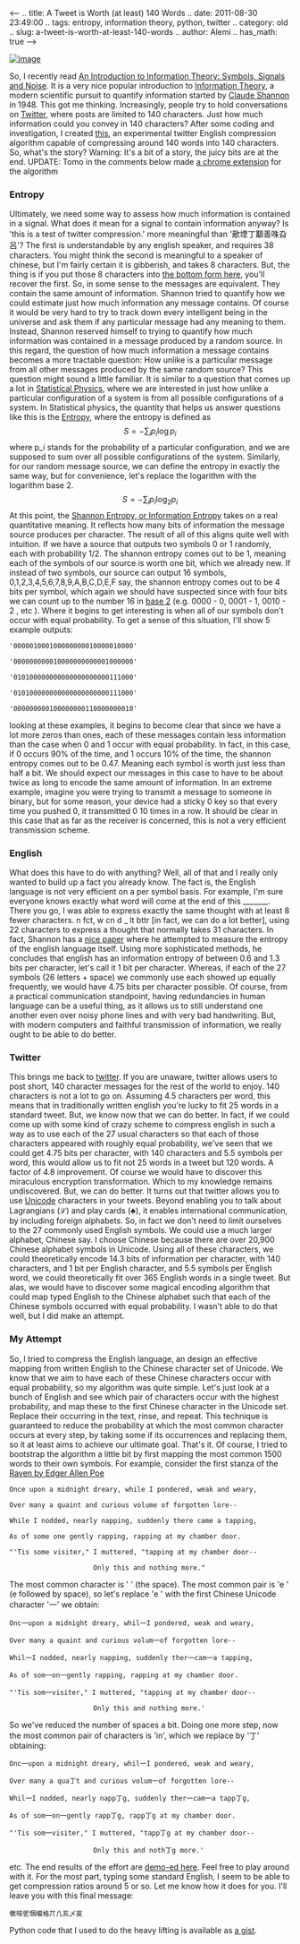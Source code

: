<--
.. title: A Tweet is Worth (at least) 140 Words
.. date: 2011-08-30 23:49:00
.. tags: entropy, information theory, python, twitter
.. category: old
.. slug: a-tweet-is-worth-at-least-140-words
.. author: Alemi
.. has_math: true
-->


[![image](http://2.bp.blogspot.com/-VJ3MBvt13Z4/Tl2Q7Z4J5WI/AAAAAAAAAWw/GG50fsyHvoo/s400/twittercompression.png)](http://2.bp.blogspot.com/-VJ3MBvt13Z4/Tl2Q7Z4J5WI/AAAAAAAAAWw/GG50fsyHvoo/s1600/twittercompression.png)

So, I recently read [An Introduction to Information Theory: Symbols,
Signals and
Noise](http://books.google.com/books?id=fXxde44_0zsC&printsec=frontcover&dq=An+Introduction+to+Information+Theory&hl=en&ei=7opdTrjhMMXrOarHmdIC&sa=X&oi=book_result&ct=result&resnum=1&ved=0CC0Q6AEwAA#v=onepage&q&f=false).
It is a very nice popular introduction to [Information
Theory](http://en.wikipedia.org/wiki/Information_Theory), a modern
scientific pursuit to quantify information started by [Claude
Shannon](http://en.wikipedia.org/wiki/Claude_Shannon) in 1948. This got
me thinking. Increasingly, people try to hold conversations on
[Twitter](http://twitter.com/), where posts are limited to 140
characters. Just how much information could you convey in 140
characters? After some coding and investigation, I created
[this](http://pages.physics.cornell.edu/~aalemi/twitter/), an
experimental twitter English compression algorithm capable of
compressing around 140 words into 140 characters. So, what's the story?
Warning: It's a bit of a story, the juicy bits are at the end. UPDATE:
Tomo in the comments below made [a chrome
extension](http://www.saigonist.com/b/twitter-decoder-ring) for the
algorithm

### Entropy

Ultimately, we need some way to assess how much information is contained
in a signal. What does it mean for a signal to contain information
anyway? Is 'this is a test of twitter compression.' more meaningful than
'歒堙丁顜善咮旮呂'? The first is understandable by any english speaker,
and requires 38 characters. You might think the second is meaningful to
a speaker of chinese, but I'm fairly certain it is gibberish, and takes
8 characters. But, the thing is if you put those 8 characters into [the
bottom form here](http://pages.physics.cornell.edu/~aalemi/twitter/),
you'll recover the first. So, in some sense to the messages are
equivalent. They contain the same amount of information. Shannon tried
to quantify how we could estimate just how much information any message
contains. Of course it would be very hard to try to track down every
intelligent being in the universe and ask them if any particular message
had any meaning to them. Instead, Shannon reserved himself to trying to
quantify how much information was contained in a message produced by a
random source. In this regard, the question of how much information a
message contains becomes a more tractable question: How unlike is a
particular message from all other messages produced by the same random
source? This question might sound a little familiar. It is similar to a
question that comes up a lot in [Statistical
Physics](http://en.wikipedia.org/wiki/Statistical_physics), where we are
interested in just how unlike a particular configuration of a system is
from all possible configurations of a system. In Statistical physics,
the quantity that helps us answer questions like this is the
[Entropy](http://en.wikipedia.org/wiki/Entropy), where the entropy is
defined as $$ S = -\sum_i p_i \log p_i $$ where p_i stands for the
probability of a particular configuration, and we are supposed to sum
over all possible configurations of the system. Similarly, for our
random message source, we can define the entropy in exactly the same
way, but for convenience, let's replace the logarithm with the logarithm
base 2. $$ S = -\sum_i p_i \log_2 p_i $$ At this point, the
[Shannon Entropy, or Information
Entropy](http://en.wikipedia.org/wiki/Shannon_entropy) takes on a real
quantitative meaning. It reflects how many bits of information the
message source produces per character. The result of all of this aligns
quite well with intuition. If we have a source that outputs two symbols
0 or 1 randomly, each with probability 1/2. The shannon entropy comes
out to be 1, meaning each of the symbols of our source is worth one bit,
which we already new. If instead of two symbols, our source can output
16 symbols, 0,1,2,3,4,5,6,7,8,9,A,B,C,D,E,F say, the shannon entropy
comes out to be 4 bits per symbol, which again we should have suspected
since with four bits we can count up to the number 16 in [base
2](http://en.wikipedia.org/wiki/Binary_numeral_system) (e.g. 0000 - 0,
0001 - 1, 0010 - 2 , etc ). Where it begins to get interesting is when
all of our symbols don't occur with equal probability. To get a sense of
this situation, I'll show 5 example outputs:

    '000001000100000000010000010000'

    '000000000010000000000001000000'

    '010100000000000000000000111000'

    '010100000000000000000000111000'

    '000000000100000000110000000010'

looking at these examples, it begins to become clear that since we have
a lot more zeros than ones, each of these messages contain less
information than the case when 0 and 1 occur with equal probability. In
fact, in this case, if 0 occurs 90% of the time, and 1 occurs 10% of the
time, the shannon entropy comes out to be 0.47. Meaning each symbol is
worth just less than half a bit. We should expect our messages in this
case to have to be about twice as long to encode the same amount of
information. In an extreme example, imagine you were trying to transmit
a message to someone in binary, but for some reason, your device had a
sticky 0 key so that every time you pushed 0, it transmitted 0 10 times
in a row. It should be clear in this case that as far as the receiver is
concerned, this is not a very efficient transmission scheme.

### English

What does this have to do with anything? Well, all of that and I really
only wanted to build up a fact you already know. The fact is, the
English language is not very efficient on a per symbol basis. For
example, I'm sure everyone knows exactly what word will come at the end
of this _______. There you go, I was able to express exactly the
same thought with at least 8 fewer characters. n fct, w cn d _ lt bttr
[in fact, we can do a lot better], using 22 characters to express a
thought that normally takes 31 characters. In fact, Shannon has a [nice
paper](http://languagelog.ldc.upenn.edu/myl/Shannon1950.pdf) where he
attempted to measure the entropy of the english language itself. Using
more sophisticated methods, he concludes that english has an information
entropy of between 0.6 and 1.3 bits per character, let's call it 1 bit
per character. Whereas, if each of the 27 symbols (26 letters + space)
we commonly use each showed up equally frequently, we would have 4.75
bits per character possible. Of course, from a practical communication
standpoint, having redundancies in human language can be a useful thing,
as it allows us to still understand one another even over noisy phone
lines and with very bad handwriting. But, with modern computers and
faithful transmission of information, we really ought to be able to do
better.

### Twitter

This brings me back to [twitter](http://twitter.com/). If you are
unaware, twitter allows users to post short, 140 character messages for
the rest of the world to enjoy. 140 characters is not a lot to go on.
Assuming 4.5 characters per word, this means that in traditionally
written english you're lucky to fit 25 words in a standard tweet. But,
we know now that we can do better. In fact, if we could come up with
some kind of crazy scheme to compress english in such a way as to use
each of the 27 usual characters so that each of those characters
appeared with roughly equal probability, we've seen that we could get
4.75 bits per character, with 140 characters and 5.5 symbols per word,
this would allow us to fit not 25 words in a tweet but 120 words. A
factor of 4.8 improvement. Of course we would have to discover this
miraculous encryption transformation. Which to my knowledge remains
undiscovered. But, we can do better. It turns out that twitter allows
you to use [Unicode](http://en.wikipedia.org/wiki/Unicode) characters in
your tweets. Beyond enabling you to talk about Lagrangians (ℒ) and play
cards (♣), it enables international communication, by including foreign
alphabets. So, in fact we don't need to limit ourselves to the 27
commonly used English symbols. We could use a much larger alphabet,
Chinese say. I choose Chinese because there are over 20,900 Chinese
alphabet symbols in Unicode. Using all of these characters, we could
theoretically encode 14.3 bits of information per character, with 140
characters, and 1 bit per English character, and 5.5 symbols per English
word, we could theoretically fit over 365 English words in a single
tweet. But alas, we would have to discover some magical encoding
algorithm that could map typed English to the Chinese alphabet such that
each of the Chinese symbols occurred with equal probability. I wasn't
able to do that well, but I did make an attempt.

### My Attempt

So, I tried to compress the English language, an design an effective
mapping from written English to the Chinese character set of Unicode. We
know that we aim to have each of these Chinese characters occur with
equal probability, so my algorithm was quite simple. Let's just look at
a bunch of English and see which pair of characters occur with the
highest probability, and map these to the first Chinese character in the
Unicode set. Replace their occurring in the text, rinse, and repeat.
This technique is guaranteed to reduce the probability at which the most
common character occurs at every step, by taking some if its occurrences
and replacing them, so it at least aims to achieve our ultimate goal.
That's it. Of course, I tried to bootstrap the algorithm a little bit by
first mapping the most common 1500 words to their own symbols. For
example, consider the first stanza of the [Raven by Edger Allen
Poe](http://en.wikipedia.org/wiki/The_raven)

    Once upon a midnight dreary, while I pondered, weak and weary,

    Over many a quaint and curious volume of forgotten lore--

    While I nodded, nearly napping, suddenly there came a tapping,

    As of some one gently rapping, rapping at my chamber door.

    "'Tis some visiter," I muttered, "tapping at my chamber door--

                         Only this and nothing more."

The most common character is ' ' (the space). The most common pair is 'e
' (e followed by space), so let's replace 'e ' with the first Chinese
Unicode character '一' we obtain:

    Onc一upon a midnight dreary, whil一I pondered, weak and weary,

    Over many a quaint and curious volum一of forgotten lore--

    Whil一I nodded, nearly napping, suddenly ther一cam一a tapping,

    As of som一on一gently rapping, rapping at my chamber door.

    "'Tis som一visiter," I muttered, "tapping at my chamber door--

                         Only this and nothing more.'

So we've reduced the number of spaces a bit. Doing one more step, now
the most common pair of characters is 'in', which we replace by '丁'
obtaining:

    Onc一upon a midnight dreary, whil一I pondered, weak and weary,

    Over many a qua丁t and curious volum一of forgotten lore--

    Whil一I nodded, nearly napp丁g, suddenly ther一cam一a tapp丁g,

    As of som一on一gently rapp丁g, rapp丁g at my chamber door.

    "'Tis som一visiter," I muttered, "tapp丁g at my chamber door--

                         Only this and noth丁g more.'

etc. The end results of the effort are [demo-ed
here](http://pages.physics.cornell.edu/~aalemi/twitter/). Feel free to
play around with it. For the most part, typing some standard English, I
seem to be able to get compression ratios around 5 or so. Let me know
how it does for you. I'll leave you with this final message:

    儌咹乺悃巄格丌凣亥乄叜

Python code that I used to do the heavy lifting is available as [a
gist](https://gist.github.com/1182747).
